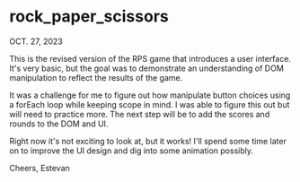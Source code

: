 # rock_paper_scissors

OCT. 27, 2023

This is the revised version of the RPS game that introduces a user interface. It's very basic, but the goal was to demonstrate an understanding of DOM manipulation to reflect the results of the game.

It was a challenge for me to figure out how manipulate button choices using a forEach loop while keeping scope in mind. I was able to figure this out but will need to practice more. The next step will be to add the scores and rounds to the DOM and UI.

Right now it's not exciting to look at, but it works! I'll spend some time later on to improve the UI design and dig into some animation possibly.

Cheers,
Estevan